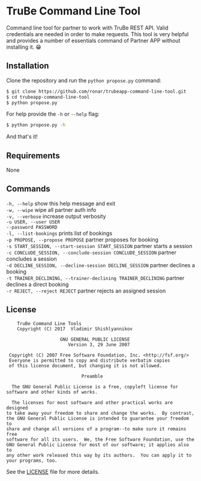 # TruBe Command Line Tool
Command line tool for partner to work with TruBe REST API.
Valid credentials are needed in order to make requests.
This tool is very helpful and provides a number of essentials command
of Partner APP without installing it. 😁

## Installation

Clone the repository and run the `python propose.py` command:

```bash
$ git clone https://github.com/ronar/trubeapp-command-line-tool.git
$ cd trubeapp-command-line-tool
$ python propose.py
```

For help provide the `-h` or `--help` flag:

```bash
$ python propose.py -h
```

And that's it!


## Requirements

None


## Commands

`-h, --help`            show this help message and exit  
`-w, --wipe`            wipe all partner auth info  
`-v, --verbose`         increase output verbosity  
`-u USER, --user USER`  
`--password PASSWORD`  
`-l, --list-bookings`   prints list of bookings  
`-p PROPOSE, --propose PROPOSE`  partner proposes for booking  
`-s START_SESSION, --start-session START_SESSION`  partner starts a session  
`-c CONCLUDE_SESSION, --conclude-session CONCLUDE_SESSION`  partner concludes a session  
`-d DECLINE_SESSION, --decline-session DECLINE_SESSION`  partner declines a booking  
`-t TRAINER_DECLINING, --trainer-declining TRAINER_DECLINING`  partner declines a direct booking  
`-r REJECT, --reject REJECT`  partner rejects an assigned session  


## License

```
    TruBe Command Line Tools
    Copyright (C) 2017  Vladimir Shishlyannikov

                    GNU GENERAL PUBLIC LICENSE
                       Version 3, 29 June 2007

 Copyright (C) 2007 Free Software Foundation, Inc. <http://fsf.org/>
 Everyone is permitted to copy and distribute verbatim copies
 of this license document, but changing it is not allowed.

                            Preamble

  The GNU General Public License is a free, copyleft license for
software and other kinds of works.

  The licenses for most software and other practical works are designed
to take away your freedom to share and change the works.  By contrast,
the GNU General Public License is intended to guarantee your freedom to
share and change all versions of a program--to make sure it remains free
software for all its users.  We, the Free Software Foundation, use the
GNU General Public License for most of our software; it applies also to
any other work released this way by its authors.  You can apply it to
your programs, too.
```

See the [LICENSE](LICENSE) file for more details.

